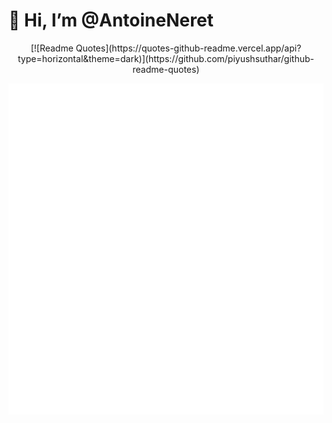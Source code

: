 # 👋 Hi, I’m @AntoineNeret

<p align="center">
  [![Readme Quotes](https://quotes-github-readme.vercel.app/api?type=horizontal&theme=dark)](https://github.com/piyushsuthar/github-readme-quotes)
</p>

<img src="metrics.svg" align="center" alt="Metric"/>

